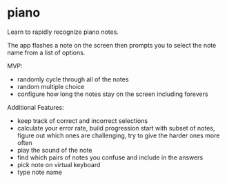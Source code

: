 # piano

Learn to rapidly recognize piano notes.

The app flashes a note on the screen then prompts you to select the note name from a list of options.

MVP:
- randomly cycle through all of the notes
- random multiple choice
- configure how long the notes stay on the screen including forevers

Additional Features:
- keep track of correct and incorrect selections
- calculate your error rate, build progression start with subset of notes, figure out which ones are challenging, try to give the harder ones more often
- play the sound of the note
- find which pairs of notes you confuse and include in the answers
- pick note on virtual keyboard
- type note name

